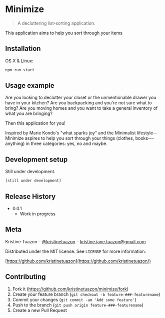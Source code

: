 # Minimize
> A decluttering list-sorting application.

This application aims to help you sort through your items 

## Installation

OS X & Linux:

```sh
npm run start
```

## Usage example

Are you looking to declutter your closet or the unmentionable drawer you have in your kitchen? Are you backpacking and you're not sure what to bring? Are you moving homes and you want to take a general inventory of what you are bringing?

Then this application for you!

Inspired by Marie Kondo's "what sparks joy" and the Minimalist lifestyle--Minimize aspires to help you sort through your things (clothes, books---anything) in three categories: yes, no and maybe.


## Development setup

Still under development.

```sh
[still under development]
```

## Release History

* 0.0.1
    * Work in progress

## Meta

Kristine Tuazon – [@kristinetuazon](https://instagram.com/kristinetuazon) – kristine.jane.tuazon@gmail.com

Distributed under the MIT license. See ``LICENSE`` for more information.

[https://github.com/kristinetuazon](https://github.com/kristinetuazon/)

## Contributing

1. Fork it (<https://github.com/kristinetuazon/minimize/fork>)
2. Create your feature branch (`git checkout -b feature-###-featurename`)
3. Commit your changes (`git commit -am 'Add some feature'`)
4. Push to the branch (`git push origin feature-###-featurename`)
5. Create a new Pull Request

<!-- Markdown link & img dfn's -->


